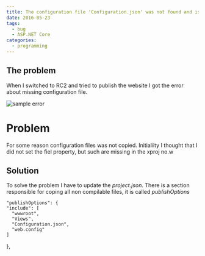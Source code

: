 ```yaml
---
title: The configuration file 'Configuration.json' was not found and is not optional.
date: 2016-05-23
tags: 
  - bug
  - ASP.NET Core
categories:
  - programming
---
```


## **The problem**

When I switched to RC2 and tried to publish the website I got the error about missing configuration file.

![sample error](images/2016/05/configuration-error-1.PNG)

# **Problem**

For some reason configuration files was not copied. Initialiity I thought that I did not set the fiel property, but such are missing in the xproj no.w 

## **Solution**

To solve the problem I have to update the _project.json_. There is a section responsible for coping all non compilable files, it is called _publishOptions_

    "publishOptions": {
    "include": [
      "wwwroot",
      "Views",
      "Configuration.json",
      "web.config"
    ]

},